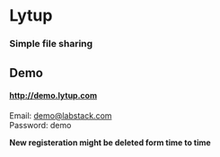# Lytup

### Simple file sharing

## Demo

#### http://demo.lytup.com
Email: demo@labstack.com  
Password: demo

**New registeration might be deleted form time to time**
